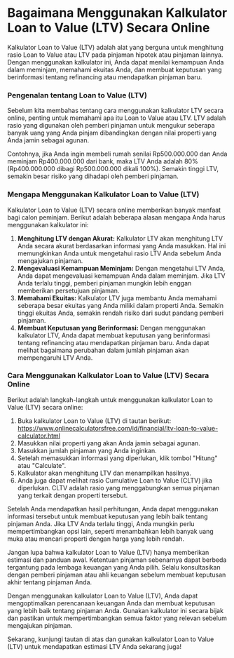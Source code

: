 Bagaimana Menggunakan Kalkulator Loan to Value (LTV) Secara Online
==================================================================

Kalkulator Loan to Value (LTV) adalah alat yang berguna untuk menghitung rasio Loan to Value atau LTV pada pinjaman hipotek atau pinjaman lainnya. Dengan menggunakan kalkulator ini, Anda dapat menilai kemampuan Anda dalam meminjam, memahami ekuitas Anda, dan membuat keputusan yang berinformasi tentang refinancing atau mendapatkan pinjaman baru.

### Pengenalan tentang Loan to Value (LTV)

Sebelum kita membahas tentang cara menggunakan kalkulator LTV secara online, penting untuk memahami apa itu Loan to Value atau LTV. LTV adalah rasio yang digunakan oleh pemberi pinjaman untuk mengukur seberapa banyak uang yang Anda pinjam dibandingkan dengan nilai properti yang Anda jamin sebagai agunan.

Contohnya, jika Anda ingin membeli rumah senilai Rp500.000.000 dan Anda meminjam Rp400.000.000 dari bank, maka LTV Anda adalah 80% (Rp400.000.000 dibagi Rp500.000.000 dikali 100%). Semakin tinggi LTV, semakin besar risiko yang dihadapi oleh pemberi pinjaman.

### Mengapa Menggunakan Kalkulator Loan to Value (LTV)

Kalkulator Loan to Value (LTV) secara online memberikan banyak manfaat bagi calon peminjam. Berikut adalah beberapa alasan mengapa Anda harus menggunakan kalkulator ini:

1. **Menghitung LTV dengan Akurat:** Kalkulator LTV akan menghitung LTV Anda secara akurat berdasarkan informasi yang Anda masukkan. Hal ini memungkinkan Anda untuk mengetahui rasio LTV Anda sebelum Anda mengajukan pinjaman.
2. **Mengevaluasi Kemampuan Meminjam:** Dengan mengetahui LTV Anda, Anda dapat mengevaluasi kemampuan Anda dalam meminjam. Jika LTV Anda terlalu tinggi, pemberi pinjaman mungkin lebih enggan memberikan persetujuan pinjaman.
3. **Memahami Ekuitas:** Kalkulator LTV juga membantu Anda memahami seberapa besar ekuitas yang Anda miliki dalam properti Anda. Semakin tinggi ekuitas Anda, semakin rendah risiko dari sudut pandang pemberi pinjaman.
4. **Membuat Keputusan yang Berinformasi:** Dengan menggunakan kalkulator LTV, Anda dapat membuat keputusan yang berinformasi tentang refinancing atau mendapatkan pinjaman baru. Anda dapat melihat bagaimana perubahan dalam jumlah pinjaman akan mempengaruhi LTV Anda.

### Cara Menggunakan Kalkulator Loan to Value (LTV) Secara Online

Berikut adalah langkah-langkah untuk menggunakan kalkulator Loan to Value (LTV) secara online:

1. Buka kalkulator Loan to Value (LTV) di tautan berikut: <https://www.onlinecalculatorsfree.com/id/financial/ltv-loan-to-value-calculator.html>
2. Masukkan nilai properti yang akan Anda jamin sebagai agunan.
3. Masukkan jumlah pinjaman yang Anda inginkan.
4. Setelah memasukkan informasi yang diperlukan, klik tombol "Hitung" atau "Calculate".
5. Kalkulator akan menghitung LTV dan menampilkan hasilnya.
6. Anda juga dapat melihat rasio Cumulative Loan to Value (CLTV) jika diperlukan. CLTV adalah rasio yang menggabungkan semua pinjaman yang terkait dengan properti tersebut.

Setelah Anda mendapatkan hasil perhitungan, Anda dapat menggunakan informasi tersebut untuk membuat keputusan yang lebih baik tentang pinjaman Anda. Jika LTV Anda terlalu tinggi, Anda mungkin perlu mempertimbangkan opsi lain, seperti menambahkan lebih banyak uang muka atau mencari properti dengan harga yang lebih rendah.

Jangan lupa bahwa kalkulator Loan to Value (LTV) hanya memberikan estimasi dan panduan awal. Ketentuan pinjaman sebenarnya dapat berbeda tergantung pada lembaga keuangan yang Anda pilih. Selalu konsultasikan dengan pemberi pinjaman atau ahli keuangan sebelum membuat keputusan akhir tentang pinjaman Anda.

Dengan menggunakan kalkulator Loan to Value (LTV), Anda dapat mengoptimalkan perencanaan keuangan Anda dan membuat keputusan yang lebih baik tentang pinjaman Anda. Gunakan kalkulator ini secara bijak dan pastikan untuk mempertimbangkan semua faktor yang relevan sebelum mengajukan pinjaman.

Sekarang, kunjungi tautan di atas dan gunakan kalkulator Loan to Value (LTV) untuk mendapatkan estimasi LTV Anda sekarang juga!